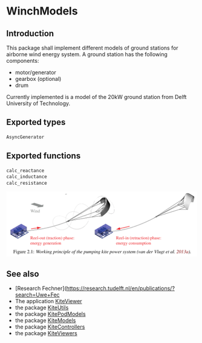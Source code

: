 # WinchModels

## Introduction
This package shall implement different models of ground stations for airborne
wind energy system. A ground station has the following components:
- motor/generator
- gearbox (optional)
- drum

Currently implemented is a model of the 20kW ground station from Delft University of Technology.

## Exported types
```julia
AsyncGenerator
```

## Exported functions
```julia
calc_reactance
calc_inductance
calc_resistance
```
<p align="center"><img src="./doc/working_principle.png" width="800" /></p>

## See also
- [Research Fechner](https://research.tudelft.nl/en/publications/?search=Uwe+Fec
- The application [KiteViewer](https://github.com/ufechner7/KiteViewer)
- the package [KiteUtils](https://github.com/ufechner7/KiteUtils.jl)
- the package [KitePodModels](https://github.com/aenarete/KitePodModels.jl)
- the package [KiteModels](https://github.com/ufechner7/KiteModels.jl)
- the package [KiteControllers](https://github.com/aenarete/KiteControllers.jl)
- the package [KiteViewers](https://github.com/aenarete/KiteViewers.jl)



